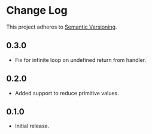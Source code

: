 # Change Log
This project adheres to [Semantic Versioning](http://semver.org/).
## 0.3.0
* Fix for infinite loop on undefined return from handler.
## 0.2.0
* Added support to reduce primitive values.
## 0.1.0
* Initial release.